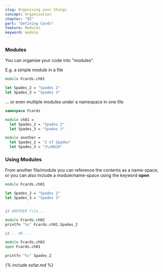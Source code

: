 ```yaml
---
slug: Organising your things
concept: Organisation
chapter: "02"
part: "Defining Cards"
feature: Modules
keyword: module
---
```

### Modules
You can organise your code into "modules".

E.g. a simple module in a file
```fsharp
module Fcards.ch01  

let Spades_2 = "Spades 2"
let Spades_3 = "Spades 3"
```

... or even multiple modules under a namespace in one file
```fsharp
namespace Fcards

module ch01 =
  let Spades_2 = "Spades 2"
  let Spades_3 = "Spades 3"

module another = 
  let Spades_2 = "2 of Spades"
  let Spades_3 = "3\u9824"
```

### Using Modules
From another file/module you can reference the contents as a name-space, or you can also include a module/name-space using the keyword __open__
```fsharp
module Fcards.ch01  

let Spades_2 = "Spades 2"
let Spades_3 = "Spades 3"


// ANOTHER file...

module Fcards.ch02
printfn "%s" Fcards.ch01.Spades_2

//... OR ...

module Fcards.ch02
open Fcards.ch01 

printfn "%s" Spades_2
```

{% include sofar.md %}